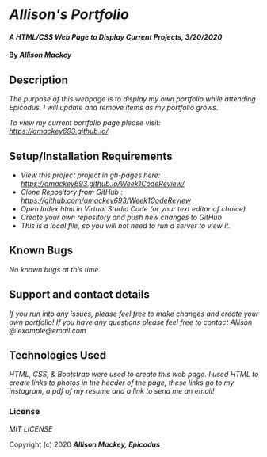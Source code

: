# _Allison's Portfolio_

#### _A HTML/CSS Web Page to Display Current Projects, 3/20/2020_

#### By _**Allison Mackey**_

## Description

_The purpose of this webpage is to display my own portfolio while attending Epicodus. I will update and remove items as my portfolio grows._

_To view my current portfolio page please visit: https://amackey693.github.io/_

## Setup/Installation Requirements

* _View this project project in gh-pages here: https://amackey693.github.io/Week1CodeReview/_
* _Clone Repository from GitHub : https://github.com/amackey693/Week1CodeReview_
* _Open Index.html in Virtual Studio Code (or your text editor of choice)_
* _Create your own repository and push new changes to GitHub_
* _This is a local file, so you will not need to run a server to view it._

## Known Bugs

_No known bugs at this time._

## Support and contact details

_If you run into any issues, please feel free to make changes and create your own portfolio! If you have any questions please feel free to contact Allison @ example@email.com_ 

## Technologies Used

_HTML, CSS, & Bootstrap were used to create this web page. I used HTML to create links to photos in the header of the page, these links go to my instagram, a pdf of my resume and a link to send me an email!_

### License

*MIT LICENSE*

Copyright (c) 2020 **_Allison Mackey, Epicodus_**